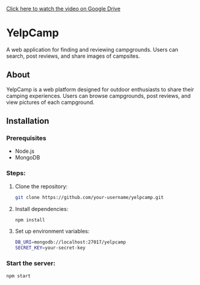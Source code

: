 [Click here to watch the video on Google Drive](https://drive.google.com/file/d/1k6LtNq2acWgLz785-dGborBxi5xSVLjE/preview)

<!-- <iframe src="https://drive.google.com/file/d/1k6LtNq2acWgLz785-dGborBxi5xSVLjE/preview" width="640" height="360" allow="autoplay"></iframe> -->

# YelpCamp

A web application for finding and reviewing campgrounds. Users can search, post reviews, and share images of campsites.

## About

YelpCamp is a web platform designed for outdoor enthusiasts to share their camping experiences. Users can browse campgrounds, post reviews, and view pictures of each campground.

## Installation

### Prerequisites

- Node.js
- MongoDB

### Steps:

1. Clone the repository:
   ```bash
   git clone https://github.com/your-username/yelpcamp.git
   ```
2. Install dependencies:
   ```bash
   npm install
   ```
3. Set up environment variables:
   ```bash
   DB_URI=mongodb://localhost:27017/yelpcamp
   SECRET_KEY=your-secret-key
   ```

### Start the server:

```bash
npm start
```
